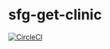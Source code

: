# sfg-get-clinic

[![CircleCI](https://circleci.com/gh/Tabaqui/sfg-pet-clinic.svg?style=svg)](https://circleci.com/gh/Tabaqui/sfg-pet-clinic)
